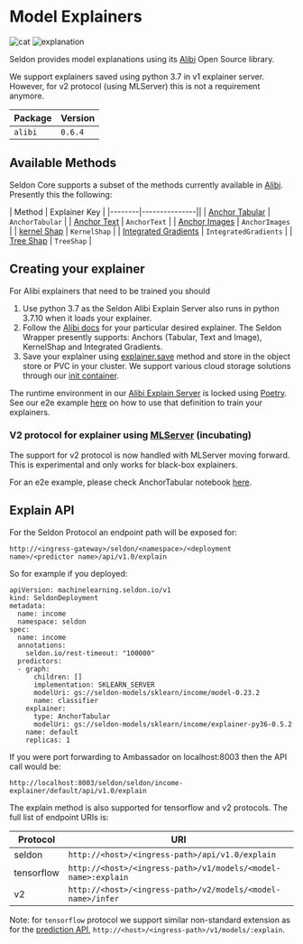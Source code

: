 # Model Explainers

![cat](cat.png)
![explanation](cat_explanation.png)

Seldon provides model explanations using its [Alibi](https://github.com/SeldonIO/alibi)  Open Source library.

We support explainers saved using python 3.7 in v1 explainer server. However, for v2 protocol (using MLServer) this is not a requirement anymore.

| Package | Version |
| ------ | ----- |
| `alibi` | `0.6.4` |


## Available Methods

Seldon Core supports a subset of the methods currently available in [Alibi](https://github.com/SeldonIO/alibi). Presently this the following:


| Method | Explainer Key |
|--------|---------------||
| [Anchor Tabular](https://docs.seldon.io/projects/alibi/en/latest/methods/Anchors.html) | `AnchorTabular` |
| [Anchor Text](https://docs.seldon.io/projects/alibi/en/latest/methods/Anchors.html) | `AnchorText` |
| [Anchor Images](https://docs.seldon.io/projects/alibi/en/latest/methods/Anchors.html) | `AnchorImages` |
| [kernel Shap](https://docs.seldon.io/projects/alibi/en/latest/methods/KernelSHAP.html) | `KernelShap` |
| [Integrated Gradients](https://docs.seldon.io/projects/alibi/en/latest/methods/IntegratedGradients.html) | `IntegratedGradients` |
| [Tree Shap](https://docs.seldon.io/projects/alibi/en/latest/methods/TreeSHAP.html) | `TreeShap` |

## Creating your explainer

For Alibi explainers that need to be trained you should

 1. Use python 3.7 as the Seldon Alibi Explain Server also runs in python 3.7.10 when it loads your explainer.
 1. Follow the [Alibi docs](https://docs.seldon.io/projects/alibi/en/latest/index.html) for your particular desired explainer. The Seldon Wrapper presently supports: Anchors (Tabular, Text and Image), KernelShap and Integrated Gradients.
 1. Save your explainer using [explainer.save](https://docs.seldon.io/projects/alibi/en/latest/overview/saving.html) method and store in the object store or PVC in your cluster. We support various cloud storage solutions through our [init container](../servers/overview.html).

The runtime environment in our [Alibi Explain Server](https://github.com/SeldonIO/seldon-core/tree/master/components/alibi-explain-server) is locked using [Poetry](https://python-poetry.org/). See our e2e example [here](../examples/iris_explainer_poetry.html) on how to use that definition to train your explainers.

### V2 protocol for explainer using [MLServer](https://github.com/SeldonIO/MLServer) (incubating)

The support for v2 protocol is now handled with MLServer moving forward. This is experimental
and only works for black-box explainers.

For an e2e example, please check AnchorTabular notebook [here](../examples/iris_anchor_tabular_explainer_v2.html).

## Explain API

For the Seldon Protocol an endpoint path will be exposed for:

```
http://<ingress-gateway>/seldon/<namespace>/<deployment name>/<predictor name>/api/v1.0/explain
```

So for example if you deployed:

```
apiVersion: machinelearning.seldon.io/v1
kind: SeldonDeployment
metadata:
  name: income
  namespace: seldon
spec:
  name: income
  annotations:
    seldon.io/rest-timeout: "100000"
  predictors:
  - graph:
      children: []
      implementation: SKLEARN_SERVER
      modelUri: gs://seldon-models/sklearn/income/model-0.23.2
      name: classifier
    explainer:
      type: AnchorTabular
      modelUri: gs://seldon-models/sklearn/income/explainer-py36-0.5.2
    name: default
    replicas: 1
```

If you were port forwarding to Ambassador on localhost:8003 then the API call would be:

```
http://localhost:8003/seldon/seldon/income-explainer/default/api/v1.0/explain
```

The explain method is also supported for tensorflow and v2 protocols. The full list of endpoint URIs is:

| Protocol | URI |
| ------ | ----- |
| seldon | `http://<host>/<ingress-path>/api/v1.0/explain` |
| tensorflow | `http://<host>/<ingress-path>/v1/models/<model-name>:explain` |
| v2 | `http://<host>/<ingress-path>/v2/models/<model-name>/infer` |


Note: for `tensorflow` protocol we support similar non-standard extension as for the [prediction API](../graph/protocols.md#rest-and-grpc-tensorflow-protocol), `http://<host>/<ingress-path>/v1/models/:explain`.
